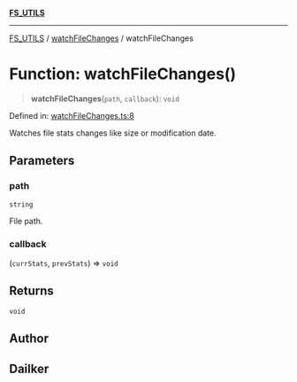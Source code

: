 [**FS_UTILS**](../../README.md)

***

[FS_UTILS](../../README.md) / [watchFileChanges](../README.md) / watchFileChanges

# Function: watchFileChanges()

> **watchFileChanges**(`path`, `callback`): `void`

Defined in: [watchFileChanges.ts:8](https://github.com/dailker/everyutil-js/blob/7799f3f003cb23f425be3f1c83c38483e2648188/src/fs/watchFileChanges.ts#L8)

Watches file stats changes like size or modification date.

## Parameters

### path

`string`

File path.

### callback

(`currStats`, `prevStats`) => `void`

## Returns

`void`

## Author

## Dailker
